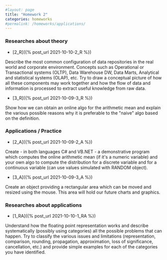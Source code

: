 ```yaml
---
#layout: page
title: "Homework 2"
categories: homeworks
#permalink: /homeworks/applications/
---
```

<h3>Researches about theory</h3>

- [2_R]({% post_url 2021-10-10-2_R %})

Describe the most common configuration of data repositories in the real world and corporate environment. Concepts such as Operational or Transactional systems (OLTP), Data Warehouse DW, Data Marts, Analytical and statistical systems (OLAP), etc. Try to draw a conceptual picture of how all these components may work together and how the flow of data and information is processed to extract useful knowledge from raw data.

- [3_R]({% post_url 2021-10-09-3_R %})

Show how we can obtain an online algo for the arithmetic mean and explain the various possible reasons why it is preferable to the "naive" algo based on the definition.

<h3>Applications / Practice</h3>

- [2_A]({% post_url 2021-10-09-2_A %})

Create - in both languages C# and VB.NET - a demonstrative program which computes the online arithmetic mean (if it's a numeric variable) and your own algo to compute the distribution for a discrete variable and for a continuous variable (can use values simulated with RANDOM object).

- [3_A]({% post_url 2021-10-09-3_A %})

Create an object providing a rectangular area which can be moved and resized using the mouse. This area will hold our future charts and graphics.

<h3>Researches about applications</h3>

- [1_RA]({% post_url 2021-10-10-1_RA %})

Understand how the floating point representation works and describe systematically (possibly using categories) all the possible problems that can happen. Try to classify the various issues and limitations (representation, comparison, rounding, propagation, approximation, loss of significance, cancellation, etc.) and provide simple examples for each of the categories you have identified.
